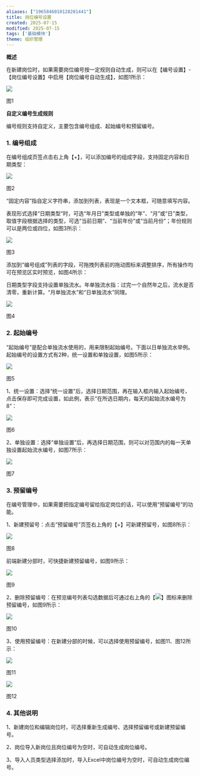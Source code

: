 ```yaml
---
aliases: ["1965846010128201441"]
title: 岗位编号设置
created: 2025-07-15
modified: 2025-07-15
tags: ['基础模块']
theme: 组织管理
---
```


**概述**

在新建岗位时，如果需要岗位编号按一定规则自动生成，则可以在【编号设置】-【岗位编号设置】中启用【岗位编号自动生成】，如图1所示：

![](https://myhelpdoc.oss-cn-heyuan.aliyuncs.com/mdimages/dad692994270118304629ec38fb57236.jpg)

图1

**自定义编号生成规则**

编号规则支持自定义，主要包含编号组成、起始编号和预留编号。

### 1. **编号组成**

在编号组成页签点击右上角【+】，可以添加编号的组成字段，支持固定内容和日期类型：

![](https://myhelpdoc.oss-cn-heyuan.aliyuncs.com/mdimages/305b5822db4593eac3bab526cd39a374.jpg)

图2

“固定内容”指自定义字符串，添加到列表，表现是一个文本框，可随意填写内容。

表现形式选择“日期类型”时，可选“年月日”类型或单独的“年”、“月”或“日”类型，取值字段根据选择的类型，可选“当前日期”、“当前年份”或“当前月份”；年份规则可以是两位或四位，如图3所示：

![](https://myhelpdoc.oss-cn-heyuan.aliyuncs.com/mdimages/c9aa3fb7862b847abd39aca731a50976.jpg)

图3

添加到“编号组成”列表的字段，可拖拽列表前的拖动图标来调整排序，所有操作均可在预览区实时预览，如图4所示：

日期类型字段支持设置单独流水。年单独流水指：过完一个自然年之后，流水是否清零，重新计算。“月单独流水”和“日单独流水”同理。

![](https://myhelpdoc.oss-cn-heyuan.aliyuncs.com/mdimages/8c2044dd23bc57871c85f2ed25163372.jpg)

图4

### 2. **起始编号**

“起始编号”是配合单独流水使用的，用来限制起始编号。下面以日单独流水举例。起始编号的设置方式有2种，统一设置和单独设置，如图5所示：

![](https://myhelpdoc.oss-cn-heyuan.aliyuncs.com/mdimages/c669446dad5fc970d85ae6211cab30c0.jpg)

图5

1、统一设置：选择“统一设置”后，选择日期范围，再在输入框内输入起始编号，点击保存即可完成设置，如此例，表示“在所选日期内，每天的起始流水编号为8”：

![](https://myhelpdoc.oss-cn-heyuan.aliyuncs.com/mdimages/9ce5f3d9b66b461fe561a3febdd6657b.jpg)

图6

2、单独设置：选择“单独设置”后，再选择日期范围，则可以对范围内的每一天单独设置起始流水编号，如图7所示：

![](https://myhelpdoc.oss-cn-heyuan.aliyuncs.com/mdimages/ef942195f62f3d54a19f7c28f108aa42.jpg)

图7

### 3. **预留编号**

在编号管理中，如果需要把指定编号留给指定岗位的话，可以使用“预留编号”的功能。

1、新建预留号：点击“预留编号”页签右上角的【+】可新建预留号，如图8所示：

![](https://myhelpdoc.oss-cn-heyuan.aliyuncs.com/mdimages/d0265e918991d2d8c550e6380f699aca.jpg)

图8

前端新建分部时，可快捷新建预留编号，如图9所示：

![](https://myhelpdoc.oss-cn-heyuan.aliyuncs.com/mdimages/c6e1e899b13976745ffb284c5a9d99fd.jpg)

图9

2、删除预留编号：在预览编号列表勾选数据后可通过右上角的【![](https://myhelpdoc.oss-cn-heyuan.aliyuncs.com/mdimages/fb74379ed1bf704a8a1e8b4605de6823.jpg)】图标来删除预留编号，如图9所示：

![](https://myhelpdoc.oss-cn-heyuan.aliyuncs.com/mdimages/785433f8a551cd6eb43d6c20c546200f.jpg)

图10

3、使用预留编号：在新建分部的时候，可以选择使用预留编号，如图11、图12所示：

![](https://myhelpdoc.oss-cn-heyuan.aliyuncs.com/mdimages/23ce8d4ceca8c18482b0758d1ecb7791.jpg)

图11

![](https://myhelpdoc.oss-cn-heyuan.aliyuncs.com/mdimages/6e9d3c70144757759cd4d3c8665b17ce.jpg)

图12

### 4. **其他说明**

1、新建岗位和编辑岗位时，可选择重新生成编号、选择预留编号或新建预留编号。

2、岗位导入新岗位且岗位编号为空时，可自动生成岗位编号。

3、导入人员类型选择添加时，导入Excel中岗位编号为空时，可自动生成岗位编号。

